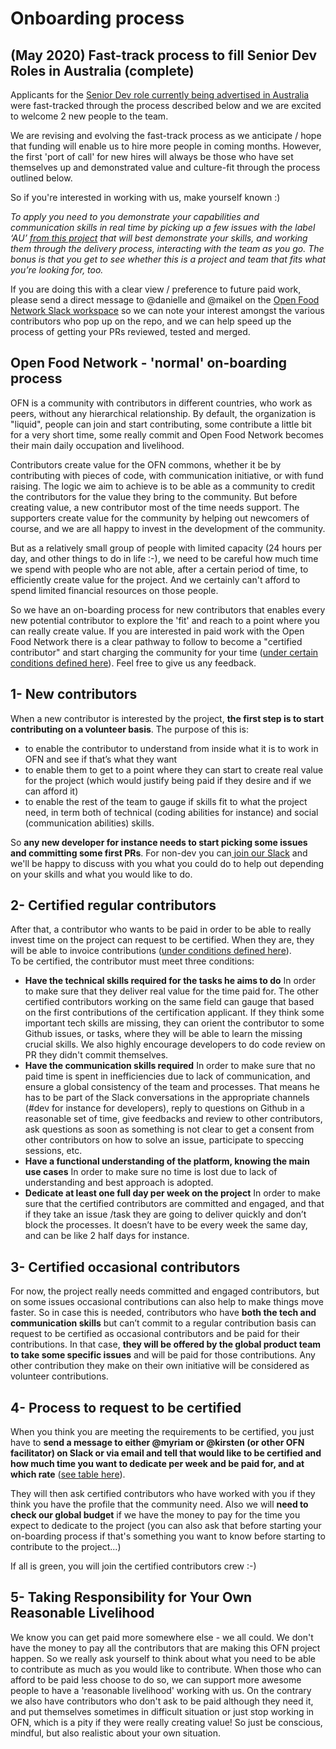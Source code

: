 # Onboarding process

## \(May 2020\) Fast-track process to fill Senior Dev Roles in Australia \(complete\)

Applicants for the [Senior Dev role currently being advertised in Australia](https://about.openfoodnetwork.org.au/wp-content/uploads/2020/04/OFNAU-Software-Dev-April2020.pdf) were fast-tracked through the process described below and we are excited to welcome 2 new people to the team. 

We are revising and evolving the fast-track process as we anticipate / hope that funding will enable us to hire more people in coming months. However, the first 'port of call' for new hires will always be those who have set themselves up and demonstrated value and culture-fit through the process outlined below. 

So if you're interested in working with us, make yourself known :\)

_To apply you need to you demonstrate your capabilities and communication skills in real time by picking up a few issues with the label ‘AU’_ [_from this project_](https://github.com/openfoodfoundation/openfoodnetwork/projects/27) _that will best demonstrate your skills, and working them through the delivery process, interacting with the team as you go. The bonus is that you get to see whether this is a project and team that fits what you’re looking for, too._

If you are doing this with a clear view / preference to future paid work, please send a direct message to @danielle and @maikel on the [Open Food Network Slack workspace](https://openfoodnetwork.org/slack-invite) so we can note your interest amongst the various contributors who pop up on the repo, and we can help speed up the process of getting your PRs reviewed, tested and merged.

## Open Food Network - 'normal' on-boarding process

OFN is a community with contributors in different countries, who work as peers, without any hierarchical relationship. By default, the organization is "liquid", people can join and start contributing, some contribute a little bit for a very short time, some really commit and Open Food Network becomes their main daily occupation and livelihood.

Contributors create value for the OFN commons, whether it be by contributing with pieces of code, with communication initiative, or with fund raising. The logic we aim to achieve is to be able as a community to credit the contributors for the value they bring to the community. But before creating value, a new contributor most of the time needs support. The supporters create value for the community by helping out newcomers of course, and we are all happy to invest in the development of the community.

But as a relatively small group of people with limited capacity \(24 hours per day, and other things to do in life :-\), we need to be careful how much time we spend with people who are not able, after a certain period of time, to efficiently create value for the project. And we certainly can't afford to spend limited financial resources on those people.

So we have an on-boarding process for new contributors that enables every new potential contributor to explore the 'fit' and reach to a point where you can really create value. If you are interested in paid work with the Open Food Network there is a clear pathway to follow to become a "certified contributor" and start charging the community for your time \([under certain conditions defined here](global-rates-table.md)\). Feel free to give us any feedback.

## 1- New contributors

When a new contributor is interested by the project, **the first step is to start contributing on a volunteer basis**. The purpose of this is:

* to enable the contributor to understand from inside what it is to work in OFN and see if that’s what they want
* to enable them to get to a point where they can start to create real value for the project \(which would justify being paid if they desire and if we can afford it\)
* to enable the rest of the team to gauge if skills fit to what the project need, in term both of technical \(coding abilities for instance\) and social \(communication abilities\) skills. 

So **any new developer for instance needs to start picking some issues and committing some first PRs**. For non-dev you can[ join our Slack](https://openfoodnetwork.slack.com) and we'll be happy to discuss with you what you could do to help out depending on your skills and what you would like to do.

## 2- Certified regular contributors

After that, a contributor who wants to be paid in order to be able to really invest time on the project can request to be certified. When they are, they will be able to invoice contributions \([under conditions defined here](global-rates-table.md)\).  
To be certified, the contributor must meet three conditions:

* **Have the technical skills required for the tasks he aims to do** In order to make sure that they deliver real value for the time paid for. The other certified contributors working on the same field can gauge that based on the first contributions of the certification applicant. If they think some important tech skills are missing, they can orient the contributor to some Github issues, or tasks, where they will be able to learn the missing crucial skills. We also highly encourage developers to do code review on PR they didn't commit themselves.
* **Have the communication skills required** In order to make sure that no paid time is spent in inefficiencies due to lack of communication, and ensure a global consistency of the team and processes. That means he has to be part of the Slack conversations in the appropriate channels \(\#dev for instance for developers\), reply to questions on Github in a reasonable set of time, give feedbacks and review to other contributors, ask questions as soon as something is not clear to get a consent from other contributors on how to solve an issue, participate to speccing sessions, etc.
* **Have a functional understanding of the platform, knowing the main use cases** In order to make sure no time is lost due to lack of understanding and best approach is adopted.
* **Dedicate at least one full day per week on the project** In order to make sure that the certified contributors are committed and engaged, and that if they take an issue /task they are going to deliver quickly and don’t block the processes. It doesn’t have to be every week the same day, and can be like 2 half days for instance.

## 3- Certified occasional contributors

For now, the project really needs committed and engaged contributors, but on some issues occasional contributions can also help to make things move faster. So in case this is needed, contributors who have **both the tech and communication skills** but can’t commit to a regular contribution basis can request to be certified as occasional contributors and be paid for their contributions. In that case, **they will be offered by the global product team to take some specific issues** and will be paid for those contributions. Any other contribution they make on their own initiative will be considered as volunteer contributions.

## 4- Process to request to be certified

When you think you are meeting the requirements to be certified, you just have to **send a message to either @myriam or @kirsten \(or other OFN facilitator\) on Slack or via email and tell that would like to be certified and how much time you want to dedicate per week and be paid for, and at which rate** \([see table here](global-rates-table.md)\).

They will then ask certified contributors who have worked with you if they think you have the profile that the community need. Also we will **need to check our global budget** if we have the money to pay for the time you expect to dedicate to the project \(you can also ask that before starting your on-boarding process if that's something you want to know before starting to contribute to the project...\)

If all is green, you will join the certified contributors crew :-\)

## 5- Taking Responsibility for Your Own Reasonable Livelihood

We know you can get paid more somewhere else - we all could. We don't have the money to pay all the contributors that are making this OFN project happen. So we really ask yourself to think about what you need to be able to contribute as much as you would like to contribute. When those who can afford to be paid less choose to do so, we can support more awesome people to have a 'reasonable livelihood' working with us. On the contrary we also have contributors who don't ask to be paid although they need it, and put themselves sometimes in difficult situation or just stop working in OFN, which is a pity if they were really creating value! So just be conscious, mindful, but also realistic about your own situation.


